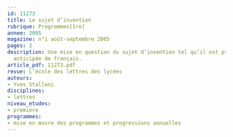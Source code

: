 ```yaml
---
id: 11273
title: Le sujet d’invention
rubrique: Programmes[1re]
annee: 2005
magazine: n°1 août-septembre 2005
pages: 2
description: Une mise en question du sujet d’invention tel qu’il est proposé à l’épreuve
  anticipée de français.
article_pdf: 11273.pdf
revue: L’école des lettres des lycées
auteurs:
- Yves Stalloni
disciplines:
- lettres
niveau_etudes:
- première
programmes:
- mise en œuvre des programmes et progressions annuelles
---
```

